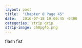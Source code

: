 ```yaml
---
layout: post
title:  "Chapter 8 Page 45"
date:   2016-07-18 19:00:45 -0400
categories: strip grip
strip-image: ch8pg45.png
---
```

flash fist   
